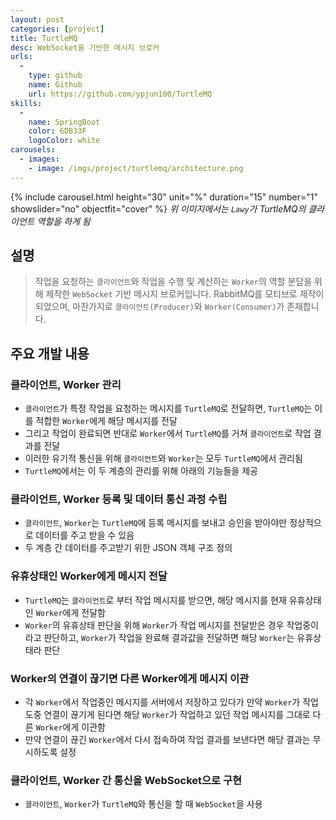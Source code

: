```yaml
---
layout: post
categories: [project]
title: TurtleMQ
desc: WebSocket을 기반한 메시지 브로커
urls:
  -
    type: github
    name: Github
    url: https://github.com/ypjun100/TurtleMQ
skills:
  -
    name: SpringBoot
    color: 6DB33F
    logoColor: white
carousels:
  - images: 
    - image: /imgs/project/turtlemq/architecture.png
---
```


{% include carousel.html height="30" unit="%" duration="15" number="1" showslider="no" objectfit="cover" %}
_위 이미지에서는 `Lawy`가 TurtleMQ의 클라이언트 역할을 하게 됨_

## 설명
> 작업을 요청하는 `클라이언트`와 작업을 수행 및 계산하는 `Worker`의 역할 분담을 위해 제작한 `WebSocket` 기반 메시지 브로커입니다. RabbitMQ를 모티브로 제작이 되었으며, 마찬가지로 `클라이언트(Producer)`와 `Worker(Consumer)`가 존재합니다.

## 주요 개발 내용
### 클라이언트, Worker 관리
* `클라이언트`가 특정 작업을 요청하는 메시지를 `TurtleMQ`로 전달하면, `TurtleMQ`는 이를 적합한 `Worker`에게 해당 메시지를 전달
* 그리고 작업이 완료되면 반대로 `Worker`에서 `TurtleMQ`를 거쳐 `클라이언트`로 작업 결과를 전달
* 이러한 유기적 통신을 위해 `클라이언트`와 `Worker`는 모두 `TurtleMQ`에서 관리됨
* `TurtleMQ`에서는 이 두 계층의 관리를 위해 아래의 기능들을 제공

### 클라이언트, Worker 등록 및 데이터 통신 과정 수립
* `클라이언트`, `Worker`는 `TurtleMQ`에 등록 메시지를 보내고 승인을 받아야만 정상적으로 데이터를 주고 받을 수 있음
* 두 계층 간 데이터를 주고받기 위한 JSON 객체 구조 정의

### 유휴상태인 Worker에게 메시지 전달
* `TurtleMQ`는 `클라이언트`로 부터 작업 메시지를 받으면, 해당 메시지를 현재 유휴상태인 `Worker`에게 전달함
* `Worker`의 유휴상태 판단을 위해 `Worker`가 작업 메시지를 전달받은 경우 작업중이라고 판단하고, `Worker`가 작업을 완료해 결과값을 전달하면 해당 `Worker`는 유휴상태라 판단

### Worker의 연결이 끊기면 다른 Worker에게 메시지 이관
* 각 `Worker`에서 작업중인 메시지를 서버에서 저장하고 있다가 만약 `Worker`가 작업 도중 연결이 끊기게 된다면 해당 `Worker`가 작업하고 있던 작업 메시지를 그대로 다른 `Worker`에게 이관함
* 만약 연결이 끊긴 `Worker`에서 다시 접속하여 작업 결과를 보낸다면 해당 결과는 무시하도록 설정

### 클라이언트, Worker 간 통신을 WebSocket으로 구현
* `클라이언트`, `Worker`가 `TurtleMQ`와 통신을 할 때 `WebSocket`을 사용